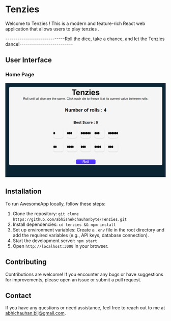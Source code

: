 # Tenzies

Welcome to Tenzies ! This is a modern and feature-rich React web application that allows users to play tenzies .

-----------------------------Roll the dice, take a chance, and let the Tenzies dance!--------------------------

## User Interface

### Home Page

![Home Page](screenshots/home-page.png)


## Installation

To run AwesomeApp locally, follow these steps:

1. Clone the repository: `git clone https://github.com/abhishekchauhanbyte/Tenzies.git`
2. Install dependencies: `cd tenzies && npm install`
3. Set up environment variables: Create a `.env` file in the root directory and add the required variables (e.g., API keys, database connection).
4. Start the development server: `npm start`
5. Open `http://localhost:3000` in your browser.


## Contributing

Contributions are welcome! If you encounter any bugs or have suggestions for improvements, please open an issue or submit a pull request. 


## Contact

If you have any questions or need assistance, feel free to reach out to me at abhichauhan.bij@gmail.com.

